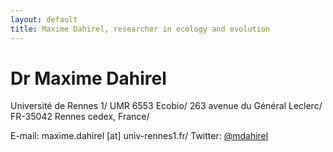 ```yaml
---
layout: default
title: Maxime Dahirel, researcher in ecology and evolution
---
```


# Dr Maxime Dahirel
Université de Rennes 1/
UMR 6553 Ecobio/
263 avenue du Général Leclerc/
FR-35042 Rennes cedex, France/


E-mail: maxime.dahirel \[at\] univ-rennes1.fr/
Twitter: [@mdahirel](href="http://twitter.com/mdahirel")
